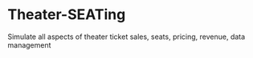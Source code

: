 # Theater-SEATing
Simulate all aspects of theater ticket sales, seats, pricing, revenue, data management
